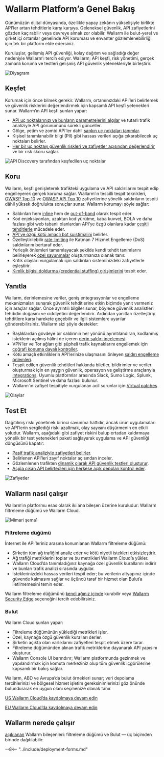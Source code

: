 [link-deployment-se]:           ../installation/security-edge/overview.md
[link-deployment-hybrid]:       ../installation/supported-deployment-options.md
[link-deployment-on-prem]:      ../installation/on-premise/overview.md

# Wallarm Platform’a Genel Bakış

Günümüzün dijital dünyasında, özellikle yapay zekânın yükselişiyle birlikte API’ler artan tehditlerle karşı karşıya. Geleneksel güvenlik, API zafiyetlerini gözden kaçırabilir veya devreye almak zor olabilir. Wallarm ile bulut-yerel ve şirket içi ortamlar genelinde API koruması ve envanter gözlemlenebilirliği için tek bir platform elde edersiniz.

Kuruluşlar, gelişmiş API güvenliği, kolay dağıtım ve sağladığı değer nedeniyle Wallarm’ı tercih ediyor. Wallarm; API keşfi, risk yönetimi, gerçek zamanlı koruma ve testleri gelişmiş API güvenlik yetenekleriyle birleştirir.

![Diyagram](../images/about-wallarm-waf/overview/wallarm-features.png)

## Keşfet

Korumak için önce bilmek gerekir. Wallarm, ortamınızdaki API’leri belirlemek ve güvenlik risklerini değerlendirmek için kapsamlı API keşfi yetenekleri sunar. Wallarm’ın API keşfi şunları yapar:

* [API uç noktalarınızı ve bunların parametrelerini algılar](../api-discovery/overview.md) ve tutarlı trafik analiziyle API görünümünü sürekli günceller.
* Gölge, yetim ve zombi API’ler dahil [sapkın uç noktaları tanımlar](../api-discovery/rogue-api.md).
* Kişisel tanımlanabilir bilgi (PII) gibi hassas verileri açığa çıkarabilecek uç noktaları belirler.
* [Her bir uç noktayı güvenlik riskleri ve zafiyetler açısından değerlendirir](../api-discovery/risk-score.md) ve bir risk skoru sağlar.

![API Discovery tarafından keşfedilen uç noktalar](../images/about-wallarm-waf/api-discovery/discovered-api-endpoints.png)

## Koru

Wallarm, keşfi genişleterek trafikteki uygulama ve API saldırılarını tespit edip engelleyerek gerçek koruma sağlar. Wallarm’ın tescilli tespit teknikleri, [OWASP Top 10](https://owasp.org/www-project-top-ten/) ve [OWASP API Top 10](https://owasp.org/www-project-api-security/) zafiyetlerine yönelik saldırıların tespiti dâhil yüksek doğrulukta sonuçlar sunar. Wallarm korumayı şöyle sağlar:

* Saldırıları hem [inline](../installation/inline/overview.md) hem de [out-of-band](../installation/oob/overview.md) olarak tespit eder.
* Kod enjeksiyonları, uzaktan kod yürütme, kaba kuvvet, BOLA ve daha fazlası gibi web tabanlı olanlardan API’ye özgü olanlara kadar [çeşitli tehditlerle](../attacks-vulns-list.md) mücadele eder.
* [API’ye özgü kötü amaçlı bot suistimalini](../api-abuse-prevention/overview.md) belirler.
* Özelleştirilebilir [rate limiting](../user-guides/rules/rate-limiting.md) ile Katman 7 Hizmet Engelleme (DoS) saldırılarını bertaraf eder.
* Yerleşik önlemleri tamamlayacak şekilde kendi tehdit tanımlarını belirleyerek [özel savunmalar](../user-guides/rules/regex-rule.md) oluşturmanıza olanak tanır.
* Kritik olayları vurgulamak için saldırıları sisteminizdeki zafiyetlerle eşleştirir.
* [Kimlik bilgisi doldurma (credential stuffing) girişimlerini](../about-wallarm/credential-stuffing.md) tespit eder.

## Yanıtla

Wallarm, derinlemesine veriler, geniş entegrasyonlar ve engelleme mekanizmaları sunarak güvenlik tehditlerine etkin biçimde yanıt vermeniz için araçlar sağlar. Önce ayrıntılı bilgiler sunar, böylece güvenlik analistleri tehdidin doğasını ve ciddiyetini değerlendirir. Ardından yanıtları özelleştirip tehditlere karşı harekete geçebilir ve ilgili sistemlere uyarılar gönderebilirsiniz. Wallarm sizi şöyle destekler:

* Başlıklardan gövdeye bir saldırının her yönünü ayrıntılandıran, kodlanmış isteklerin açılmış hâlini de içeren [derin saldırı incelemesi](../user-guides/events/check-attack.md).
* VPN’ler ve Tor ağları gibi şüpheli trafik kaynaklarını engellemek için [coğrafi konuma dayalı kontroller](../user-guides/ip-lists/overview.md).
* Kötü amaçlı etkinliklerin API’lerinize ulaşmasını önleyen [saldırı engelleme önlemleri](../admin-en/configure-wallarm-mode.md#available-filtration-modes).
* Tespit edilen güvenlik tehditleri hakkında biletler, bildirimler ve veriler oluşturmak için en yaygın güvenlik, operasyon ve geliştirme araçlarıyla [Integrations](../user-guides/settings/integrations/integrations-intro.md). Uyumlu platformlar arasında Slack, Sumo Logic, Splunk, Microsoft Sentinel ve daha fazlası bulunur.
* Wallarm’ın zafiyet tespitiyle vurgulanan acil sorunlar için [Virtual patches](../user-guides/rules/vpatch-rule.md).

![Olaylar](../images/about-wallarm-waf/overview/events-with-attacks.png)

## Test Et

Dağıtılmış riski yönetmek birinci savunma hattıdır, ancak ürün uygulamaları ve API’lerin sergilediği riski azaltmak, olay sayısını düşürmenin en etkili yoludur. Wallarm, aşağıdaki gibi zafiyet riskini bulup ortadan kaldırmaya yönelik bir test yetenekleri paketi sağlayarak uygulama ve API güvenliği döngüsünü kapatır:

* [Pasif trafik analiziyle zafiyetleri belirler](../user-guides/vulnerabilities.md).
* Belirlenen API’leri zayıf noktalar açısından inceler.
* Gözlemlenen trafikten [dinamik olarak API güvenlik testleri oluşturur](../vulnerability-detection/threat-replay-testing/overview.md).
* [Açığa çıkan API belirteçleri için herkese açık depoları kontrol eder](../api-attack-surface/security-issues.md).

![Zafiyetler](../images/about-wallarm-waf/overview/vulnerabilities.png)

## Wallarm nasıl çalışır

Wallarm’ın platformu esas olarak iki ana bileşen üzerine kuruludur: Wallarm filtreleme düğümü ve Wallarm Cloud.

![Mimari şema1](../images/about-wallarm-waf/overview/filtering-node-cloud.png)

### Filtreleme düğümü

İnternet ile API’leriniz arasına konumlanan Wallarm filtreleme düğümü:

* Şirketin tüm ağ trafiğini analiz eder ve kötü niyetli istekleri etkisizleştirir.
* Ağ trafiği metriklerini toplar ve bu metrikleri Wallarm Cloud’a yükler.
* Wallarm Cloud’da tanımladığınız kaynağa özel güvenlik kurallarını indirir ve bunları trafik analizi sırasında uygular.
* İsteklerinizdeki hassas verileri tespit eder; bu verilerin altyapınız içinde güvende kalmasını sağlar ve üçüncü taraf bir hizmet olan Bulut’a iletilmemesini temin eder.

Wallarm filtreleme düğümünü [kendi ağınız içinde](../installation/supported-deployment-options.md) kurabilir veya [Wallarm Security Edge](../installation/security-edge/overview.md) seçeneğini tercih edebilirsiniz.

### Bulut

Wallarm Cloud şunları yapar:

* Filtreleme düğümünün yüklediği metrikleri işler.
* Özel, kaynağa özgü güvenlik kuralları derler.
* Şirketin açıkta olan varlıklarını zafiyetleri tespit etmek üzere tarar.
* Filtreleme düğümünden alınan trafik metriklerine dayanarak API yapısını oluşturur.
* Wallarm Console UI barındırır; Wallarm platformunda gezinmek ve yapılandırmak için komuta merkeziniz olup tüm güvenlik içgörülerine kapsamlı bir bakış sağlar.

Wallarm, ABD ve Avrupa’da bulut örnekleri sunar; veri depolama tercihlerinizi ve bölgesel hizmet işletim gereksinimlerinizi göz önünde bulundurarak en uygun olanı seçmenize olanak tanır.

[US Wallarm Cloud’da kaydolmaya devam edin](https://us1.my.wallarm.com/signup)

[EU Wallarm Cloud’da kaydolmaya devam edin](https://my.wallarm.com/signup)

## Wallarm nerede çalışır

[açıklanan](#how-wallarm-works) Wallarm bileşenleri: filtreleme düğümü ve Bulut — üç biçimden birinde dağıtılabilir:

--8<-- "../include/deployment-forms.md"